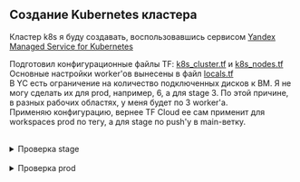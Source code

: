 ## Создание Kubernetes кластера

Кластер k8s я буду создавать, воспользовавшись сервисом [Yandex Managed Service for Kubernetes](https://cloud.yandex.ru/services/managed-kubernetes)  

Подготовил конфигурационные файлы TF: [k8s_cluster.tf](../terraform/k8s_cluster.tf) и [k8s_nodes.tf](../terraform/k8s_nodes.tf)   
Основные настройки worker'ов вынесены в файл [locals.tf](../terraform/locals.tf)  
В YC есть ограничение на количество подключенных дисков к ВМ. Я не могу сделать их для prod, например, 6, а для stage 3. По этой причине, в разных рабочих областях, у меня будет по 3 worker'а.  
Применяю конфигурацию, вернее TF Cloud ее сам применит для workspaces prod по тегу, а для stage по push'у в main-ветку.  

<br>

<details>
    <summary>Проверка stage</summary>

Подключаюсь к вновь созданному кластеру в workspace **stage**: `yc managed-kubernetes cluster get-credentials --id havbv873bvsdipb923envo --external`  
Проверяю команду `kubectl get pods --all-namespaces`:  
```bash
❯ kubectl get pods --all-namespaces
NAMESPACE     NAME                                   READY   STATUS    RESTARTS      AGE
kube-system   coredns-786b4cc45f-n55xj               1/1     Running   0             18m
kube-system   coredns-786b4cc45f-vbppc               1/1     Running   0             21m
kube-system   ip-masq-agent-6rlxt                    1/1     Running   0             18m
kube-system   ip-masq-agent-hlrtl                    1/1     Running   0             18m
kube-system   ip-masq-agent-ssl5f                    1/1     Running   0             10m
kube-system   kube-dns-autoscaler-5d9767598c-vzmxg   1/1     Running   0             21m
kube-system   kube-proxy-7b22g                       1/1     Running   0             10m
kube-system   kube-proxy-7tgz4                       1/1     Running   0             18m
kube-system   kube-proxy-q6zhw                       1/1     Running   0             18m
kube-system   metrics-server-75c6f8d8c-sbhm8         2/2     Running   1 (17m ago)   18m
kube-system   npd-v0.8.0-6v9sf                       1/1     Running   0             18m
kube-system   npd-v0.8.0-rfdwn                       1/1     Running   0             18m
kube-system   npd-v0.8.0-rsk6n                       1/1     Running   0             10m
kube-system   yc-disk-csi-node-v2-66wtn              6/6     Running   0             10m
kube-system   yc-disk-csi-node-v2-mhxnz              6/6     Running   0             18m
kube-system   yc-disk-csi-node-v2-tfw8j              6/6     Running   0             18m
```
Дополнительно проверяю worker'ы:
```bash
❯ yc managed-kubernetes cluster list-nodes --name stage-k8s-regional-cluster
+--------------------------------+---------------------------+--------------------------------+-------------+--------+
|         CLOUD INSTANCE         |      KUBERNETES NODE      |           RESOURCES            |    DISK     | STATUS |
+--------------------------------+---------------------------+--------------------------------+-------------+--------+
| epdmnmbfmuepufr10216           | cl1ucl0ue7873k7n3ru8-acul | 2 5% core(s), 1024.0 MB of     | 64.0 GB hdd | READY  |
| RUNNING_ACTUAL                 |                           | memory                         |             |        |
| fhm8cav4lrrsssctcmd3           | cl1ucl0ue7873k7n3ru8-obyr | 2 5% core(s), 1024.0 MB of     | 64.0 GB hdd | READY  |
| RUNNING_ACTUAL                 |                           | memory                         |             |        |
| ef3ob0pl3kcc337pjs6t           | cl1ucl0ue7873k7n3ru8-yweq | 2 5% core(s), 1024.0 MB of     | 64.0 GB hdd | READY  |
| RUNNING_ACTUAL                 |                           | memory                         |             |        |
+--------------------------------+---------------------------+--------------------------------+-------------+--------+
```

</details>

<br>

<details>
    <summary>Проверка prod</summary>

Подключаюсь к вновь созданному кластеру в workspace **prod**: `yc managed-kubernetes cluster get-credentials --id catuuv7sc4fbd9hbp0cg --external`  
Проверяю команду `kubectl get pods --all-namespaces`:  
```bash
❯ kubectl get pods --all-namespaces
NAMESPACE     NAME                                   READY   STATUS    RESTARTS      AGE
kube-system   coredns-786b4cc45f-bhxgb               1/1     Running   0             5m41s
kube-system   coredns-786b4cc45f-bvp7f               1/1     Running   0             117s
kube-system   ip-masq-agent-8j845                    1/1     Running   0             2m42s
kube-system   ip-masq-agent-b6jr6                    1/1     Running   0             2m25s
kube-system   ip-masq-agent-tpjx8                    1/1     Running   0             2m1s
kube-system   kube-dns-autoscaler-5d9767598c-bht4j   1/1     Running   0             5m36s
kube-system   kube-proxy-phhwr                       1/1     Running   0             2m42s
kube-system   kube-proxy-q8ssw                       1/1     Running   0             2m25s
kube-system   kube-proxy-z9fsp                       1/1     Running   0             2m1s
kube-system   metrics-server-75c6f8d8c-7fzxg         2/2     Running   1 (68s ago)   108s
kube-system   npd-v0.8.0-5bxdx                       1/1     Running   0             2m25s
kube-system   npd-v0.8.0-mzmmx                       1/1     Running   0             2m2s
kube-system   npd-v0.8.0-pztbg                       1/1     Running   0             2m42s
kube-system   yc-disk-csi-node-v2-cphwm              6/6     Running   0             2m42s
kube-system   yc-disk-csi-node-v2-q9zfv              6/6     Running   0             2m25s
kube-system   yc-disk-csi-node-v2-vjb5m              6/6     Running   0             2m2s
```

Дополнительно проверяю worker'ы:
```bash
❯ yc managed-kubernetes cluster list-nodes --name prod-k8s-regional-cluster
+--------------------------------+---------------------------+--------------------------------+-------------+--------+
|         CLOUD INSTANCE         |      KUBERNETES NODE      |           RESOURCES            |    DISK     | STATUS |
+--------------------------------+---------------------------+--------------------------------+-------------+--------+
| ef33t6v9taqcdejb47qa           | cl1a134fo2bn7rrf78aa-ajih | 2 20% core(s), 2.0 GB of       | 64.0 GB ssd | READY  |
| RUNNING_ACTUAL                 |                           | memory                         |          
   |        |
| fhm88bqhpagut9v8pgd6           | cl1a134fo2bn7rrf78aa-ybid | 2 20% core(s), 2.0 GB of       | 64.0 GB ssd | READY  |
| RUNNING_ACTUAL                 |                           | memory                         |          
   |        |
| epd4lvg6fdbfbfm0pibg           | cl1a134fo2bn7rrf78aa-ynas | 2 20% core(s), 2.0 GB of       | 64.0 GB ssd | READY  |
| RUNNING_ACTUAL                 |                           | memory                         |          
   |        |
+--------------------------------+---------------------------+--------------------------------+-------------+--------+
```

</details>